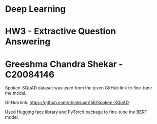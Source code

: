 # Deep Learning
# HW3 - Extractive Question Answering
# Greeshma Chandra Shekar - C20084146
Spoken-SQuAD dataset was used from the given GitHub link to fine-tune the model. 

GitHub link: https://github.com/chiahsuan156/Spoken-SQuAD

Used Hugging face library and PyTorch package to fine-tune the BERT model.
